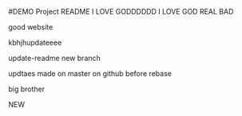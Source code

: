 #DEMO Project README
I LOVE GODDDDDD
I LOVE GOD REAL BAD

good website

  
  
  
kbhjhupdateeee


update-readme new branch


updtaes made on master on github before rebase

big brother


NEW 
